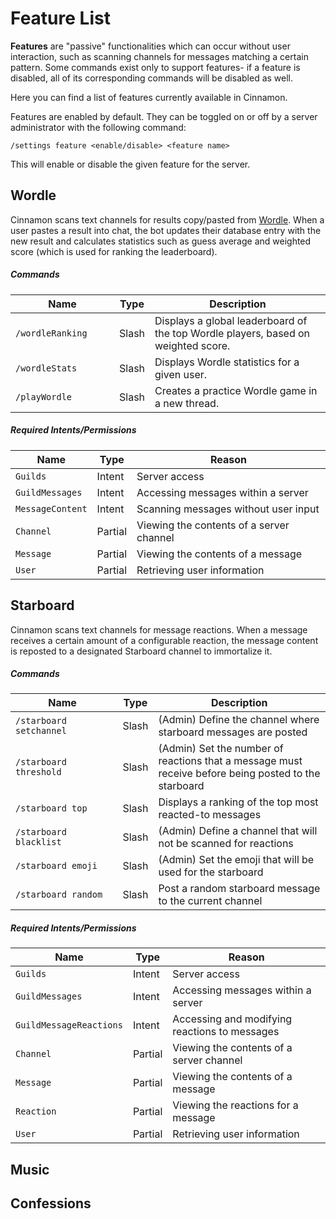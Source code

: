 # Feature List

**Features** are "passive" functionalities which can occur without user interaction, such as scanning channels for messages matching a certain pattern. Some commands exist only to support features- if a feature is disabled, all of its corresponding commands will be disabled as well.

Here you can find a list of features currently available in Cinnamon.

Features are enabled by default. They can be toggled on or off by a server administrator with the following command:
```
/settings feature <enable/disable> <feature name>
```
This will enable or disable the given feature for the server.



## Wordle
Cinnamon scans text channels for results copy/pasted from [Wordle](https://www.nytimes.com/games/wordle/index.html). When a user pastes a result into chat, the bot updates their database entry with the new result and calculates statistics such as guess average and weighted score (which is used for ranking the leaderboard).


##### Commands

| <div style="width:150px">Name</div>   | Type | Description |
|--------|------|-------------|
|`/wordleRanking`| Slash | Displays a global leaderboard of the top Wordle players, based on weighted score. |
|`/wordleStats` | Slash | Displays Wordle statistics for a given user. |
|`/playWordle` | Slash | Creates a practice Wordle game in a new thread. |


##### Required Intents/Permissions

| Name | Type | Reason |
|------|------|--------|
|`Guilds`| Intent | Server access |
|`GuildMessages`| Intent | Accessing messages within a server |
|`MessageContent`| Intent | Scanning messages without user input |
|`Channel`| Partial | Viewing the contents of a server channel |
|`Message` | Partial | Viewing the contents of a message |
|`User` | Partial | Retrieving user information |

## Starboard
Cinnamon scans text channels for message reactions. When a message receives a certain amount of a configurable reaction, the message content is reposted to a designated Starboard channel to immortalize it.


##### Commands

| <div style="width:150px">Name</div>   | Type | Description |
|--------|------|-------------|
|`/starboard setchannel`| Slash | (Admin) Define the channel where starboard messages are posted |
|`/starboard threshold`| Slash | (Admin) Set the number of reactions that a message must receive before being posted to the starboard |
|`/starboard top`| Slash | Displays a ranking of the top most reacted-to messages |
|`/starboard blacklist`| Slash | (Admin) Define a channel that will not be scanned for reactions |
|`/starboard emoji` | Slash | (Admin) Set the emoji that will be used for the starboard |
|`/starboard random` | Slash | Post a random starboard message to the current channel |


##### Required Intents/Permissions

| Name | Type | Reason |
|------|------|--------|
|`Guilds`| Intent | Server access |
|`GuildMessages`| Intent | Accessing messages within a server |
|`GuildMessageReactions`| Intent | Accessing and modifying reactions to messages |
|`Channel`| Partial | Viewing the contents of a server channel |
|`Message` | Partial | Viewing the contents of a message |
|`Reaction` | Partial | Viewing the reactions for a message |
|`User` | Partial | Retrieving user information |


## Music

## Confessions